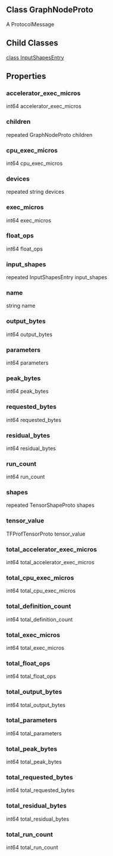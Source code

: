 ## Class GraphNodeProto
A ProtocolMessage
## Child Classes
[class InputShapesEntry](https://tensorflow.google.cn/api_docs/python/tf/compat/v1/profiler/GraphNodeProto/InputShapesEntry)

## Properties
### accelerator_exec_micros
int64 accelerator_exec_micros
### children
repeated GraphNodeProto children
### cpu_exec_micros
int64 cpu_exec_micros
### devices
repeated string devices
### exec_micros
int64 exec_micros
### float_ops
int64 float_ops
### input_shapes
repeated InputShapesEntry input_shapes
### name
string name
### output_bytes
int64 output_bytes
### parameters
int64 parameters
### peak_bytes
int64 peak_bytes
### requested_bytes
int64 requested_bytes
### residual_bytes
int64 residual_bytes
### run_count
int64 run_count
### shapes
repeated TensorShapeProto shapes
### tensor_value
TFProfTensorProto tensor_value
### total_accelerator_exec_micros
int64 total_accelerator_exec_micros
### total_cpu_exec_micros
int64 total_cpu_exec_micros
### total_definition_count
int64 total_definition_count
### total_exec_micros
int64 total_exec_micros
### total_float_ops
int64 total_float_ops
### total_output_bytes
int64 total_output_bytes
### total_parameters
int64 total_parameters
### total_peak_bytes
int64 total_peak_bytes
### total_requested_bytes
int64 total_requested_bytes
### total_residual_bytes
int64 total_residual_bytes
### total_run_count
int64 total_run_count
